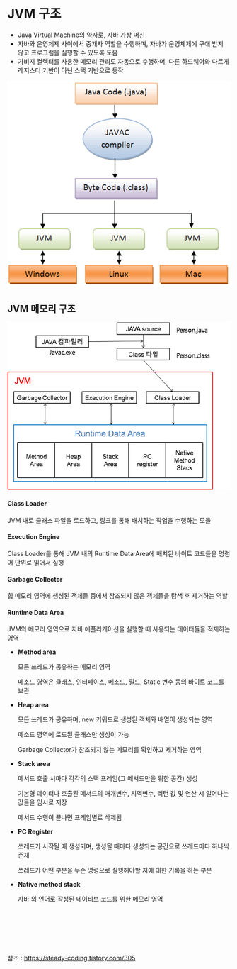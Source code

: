 # JVM 구조

* Java Virtual Machine의 약자로, 자바 가상 머신
* 자바와 운영체제 사이에서 중개자 역할을 수행하며, 자바가 운영체제에 구애 받지 않고 프로그램을 실행할 수 있도록 도움
* 가비지 컬렉터를 사용한 메모리 관리도 자동으로 수행하며, 다른 하드웨어와 다르게 레지스터 기반이 아닌 스택 기반으로 동작

![](./Java실행단계.png)



## JVM 메모리 구조

![](./JVM메모리구조.png)

#### Class Loader

JVM 내로 클래스 파일을 로드하고, 링크를 통해 배치하는 작업을 수행하는 모듈

#### Execution Engine

Class Loader를 통해 JVM 내의 Runtime Data Area에 배치된 바이트 코드들을 명렁어 단위로 읽어서 실행

 #### Garbage Collector

힙 메모리 영역에 생성된 객체들 중에서 참조되지 않은 객체들을 탐색 후 제거하는 역할

 #### Runtime Data Area

JVM의 메모리 영역으로 자바 애플리케이션을 실행할 때 사용되는 데이터들을 적재하는 영역

* **Method area** 

  모든 쓰레드가 공유하는 메모리 영역

  메소드 영역은 클래스, 인터페이스, 메소드, 필드, Static 변수 등의 바이트 코드를 보관

* **Heap area**

  모든 쓰레드가 공유하며, new 키워드로 생성된 객체와 배열이 생성되는 영역

  메소드 영역에 로드된 클래스만 생성이 가능

  Garbage Collector가 참조되지 않는 메모리를 확인하고 제거하는 영역

* **Stack area** 

  메서드 호출 시마다 각각의 스택 프레임(그 메서드만을 위한 공간) 생성

  기본형 데이터나 호출된 메서드의 매개변수, 지역변수, 리턴 값 및 연산 시 일어나는 값들을 임시로 저장

  메서드 수행이 끝나면 프레임별로 삭제됨

* **PC Register**

  쓰레드가 시작될 때 생성되며, 생성될 때마다 생성되는 공간으로 쓰레드마다 하나씩 존재

  쓰레드가 어떤 부분을 무슨 명령으로 실행해야할 지에 대한 기록을 하는 부분

* **Native method stack**

  자바 외 언어로 작성된 네이티브 코드를 위한 메모리 영역







<br>

<br>

<br>

<br>

<br>

참조 : https://steady-coding.tistory.com/305